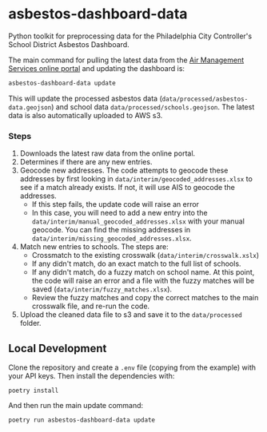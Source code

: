 # asbestos-dashboard-data

Python toolkit for preprocessing data for the Philadelphia City Controller's School District Asbestos Dashboard.

The main command for pulling the latest data from the [Air Management Services online portal](https://www.citizenserve.com/philagov) and updating the dashboard is:

```bash
asbestos-dashboard-data update
```

This will update the processed asbestos data (`data/processed/asbestos-data.geojson`) and school data `data/processed/schools.geojson`. The latest data is also automatically uploaded to AWS s3.

### Steps

1. Downloads the latest raw data from the online portal. 
1. Determines if there are any new entries. 
1. Geocode new addresses. The code attempts to geocode these addresses by first looking in `data/interim/geocoded_addresses.xlsx` to see if a match already exists. If not, it will use AIS to geocode the addresses. 
    - If this step fails, the update code will raise an error
    - In this case, you will need to add a new entry into the `data/interim/manual_geocoded_addresses.xlsx` with your manual geocode. You can find the missing addresses in `data/interim/missing_geocoded_addresses.xlsx`.
1. Match new entries to schools. The steps are:
    - Crossmatch to the existing crosswalk (`data/interim/crosswalk.xslx`)
    - If any didn't match, do an exact match to the full list of schools. 
    - If any didn't match, do a fuzzy match on school name. At this point, the code will raise an error and a file with the fuzzy matches will be saved (`data/interim/fuzzy_matches.xlsx`).
    - Review the fuzzy matches and copy the correct matches to the main crosswalk file, and re-run the code. 
1. Upload the cleaned data file to s3 and save it to the `data/processed` folder.

## Local Development

Clone the repository and create a `.env` file (copying from the example) with your API keys. Then install the 
dependencies with:

```
poetry install
```

And then run the main update command:

```bash
poetry run asbestos-dashboard-data update
```